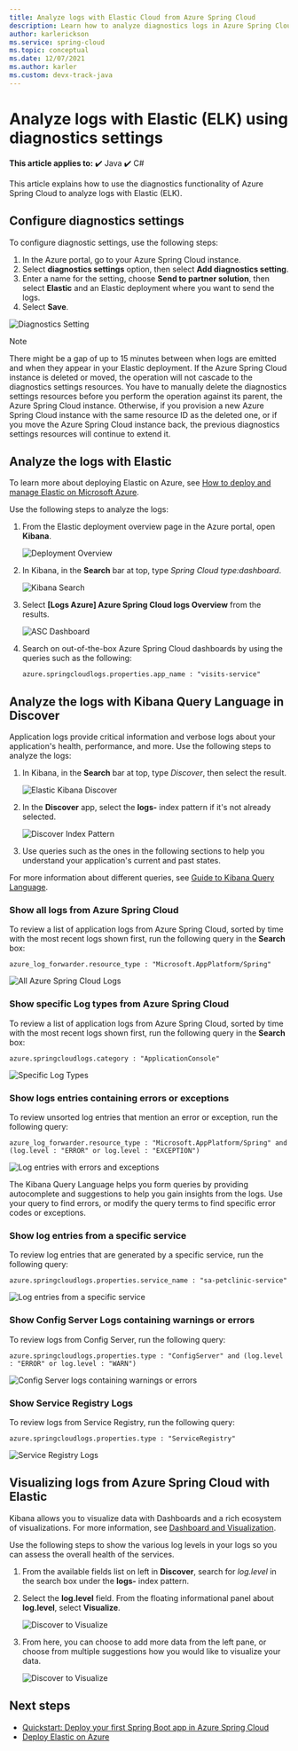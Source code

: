 ```yaml
---
title: Analyze logs with Elastic Cloud from Azure Spring Cloud
description: Learn how to analyze diagnostics logs in Azure Spring Cloud using Elastic
author: karlerickson
ms.service: spring-cloud
ms.topic: conceptual
ms.date: 12/07/2021
ms.author: karler
ms.custom: devx-track-java
---
```


# Analyze logs with Elastic (ELK) using diagnostics settings

**This article applies to:** ✔️ Java ✔️ C#

This article explains how to use the diagnostics functionality of Azure Spring Cloud to analyze logs with Elastic (ELK).

## Configure diagnostics settings

To configure diagnostic settings, use the following steps:

1. In the Azure portal, go to your Azure Spring Cloud instance.
1. Select **diagnostics settings** option, then select **Add diagnostics setting**.
1. Enter a name for the setting, choose **Send to partner solution**, then select **Elastic** and an Elastic deployment where you want to send the logs.
1. Select **Save**.

![Diagnostics Setting](media/how-to-elastic-diagnostic-settings/diagnostic-settings-asc-2.png)

> [!NOTE]
> There might be a gap of up to 15 minutes between when logs are emitted and when they appear in your Elastic deployment.
> If the Azure Spring Cloud instance is deleted or moved, the operation will not cascade to the diagnostics settings resources. You have to manually delete the diagnostics settings resources before you perform the operation against its parent, the Azure Spring Cloud instance. Otherwise, if you provision a new Azure Spring Cloud instance with the same resource ID as the deleted one, or if you move the Azure Spring Cloud instance back, the previous diagnostics settings resources will continue to extend it.

## Analyze the logs with Elastic

To learn more about deploying Elastic on Azure, see [How to deploy and manage Elastic on Microsoft Azure](https://www.elastic.co/blog/getting-started-with-the-azure-integration-enhancement).

Use the following steps to analyze the logs:

1. From the Elastic deployment overview page in the Azure portal, open **Kibana**.

   ![Deployment Overview](media/how-to-elastic-diagnostic-settings/elastic-on-azure-native-microsoft-azure.png)

1. In Kibana, in the **Search** bar at top, type *Spring Cloud type:dashboard*.

   ![Kibana Search](media/how-to-elastic-diagnostic-settings/elastic-kibana-spring-cloud-dashboard.png)

1. Select **[Logs Azure] Azure Spring Cloud logs Overview** from the results.

   ![ASC Dashboard](media/how-to-elastic-diagnostic-settings/elastic-kibana-asc-dashboard-full.png)

1. Search on out-of-the-box Azure Spring Cloud dashboards by using the queries such as the following:

   ```query
   azure.springcloudlogs.properties.app_name : "visits-service"
   ```

## Analyze the logs with Kibana Query Language in Discover

Application logs provide critical information and verbose logs about your application's health, performance, and more. Use the following steps to analyze the logs:

1. In Kibana, in the **Search** bar at top, type *Discover*, then select the result.

   ![Elastic Kibana Discover](media/how-to-elastic-diagnostic-settings/elastic-kibana-go-discover.png)

1. In the **Discover** app, select the **logs-** index pattern if it's not already selected.

   ![Discover Index Pattern](media/how-to-elastic-diagnostic-settings/elastic-kibana-index-pattern.png)

1. Use queries such as the ones in the following sections to help you understand your application's current and past states.

For more information about different queries, see [Guide to Kibana Query Language](https://www.elastic.co/guide/en/kibana/current/kuery-query.html).

### Show all logs from Azure Spring Cloud

To review a list of application logs from Azure Spring Cloud, sorted by time with the most recent logs shown first, run the following query in the **Search** box:

```query
azure_log_forwarder.resource_type : "Microsoft.AppPlatform/Spring"
```

![All Azure Spring Cloud Logs](media/how-to-elastic-diagnostic-settings/elastic-kibana-kql-asc-logs.png)

### Show specific Log types from Azure Spring Cloud

To review a list of application logs from Azure Spring Cloud, sorted by time with the most recent logs shown first, run the following query in the **Search** box:

```query
azure.springcloudlogs.category : "ApplicationConsole"
```

![Specific Log Types](media/how-to-elastic-diagnostic-settings/elastic-kibana-kql-asc-appconsole.png)

### Show logs entries containing errors or exceptions

To review unsorted log entries that mention an error or exception, run the following query:

```query
azure_log_forwarder.resource_type : "Microsoft.AppPlatform/Spring" and (log.level : "ERROR" or log.level : "EXCEPTION")
```

![Log entries with errors and exceptions](media/how-to-elastic-diagnostic-settings/elastic-kibana-kql-asc-error-exception.png)

The Kibana Query Language helps you form queries by providing autocomplete and suggestions to help you gain insights from the logs. Use your query to find errors, or modify the query terms to find specific error codes or exceptions.

### Show log entries from a specific service

To review log entries that are generated by a specific service, run the following query:

```query
azure.springcloudlogs.properties.service_name : "sa-petclinic-service"
```

![Log entries from a specific service](media/how-to-elastic-diagnostic-settings/elastic-kibana-kql-specific-service.png)

### Show Config Server Logs containing warnings or errors

To review logs from Config Server, run the following query:

```query
azure.springcloudlogs.properties.type : "ConfigServer" and (log.level : "ERROR" or log.level : "WARN")
```

![Config Server logs containing warnings or errors](media/how-to-elastic-diagnostic-settings/elastic-kibana-kql-config-error-exception.png)

### Show Service Registry Logs

To review logs from Service Registry, run the following query:

```query
azure.springcloudlogs.properties.type : "ServiceRegistry"
```

![Service Registry Logs](media/how-to-elastic-diagnostic-settings/elastic-kibana-kql-service-registry.png)

## Visualizing logs from Azure Spring Cloud with Elastic

Kibana allows you to visualize data with Dashboards and a rich ecosystem of visualizations. For more information, see [Dashboard and Visualization](https://www.elastic.co/guide/en/kibana/current/dashboard.html).

Use the following steps to show the various log levels in your logs so you can assess the overall health of the services.

1. From the available fields list on left in **Discover**, search for *log.level* in the search box under the **logs-** index pattern.

1. Select the **log.level** field. From the floating informational panel about **log.level**, select **Visualize**.

   ![Discover to Visualize](media/how-to-elastic-diagnostic-settings/elastic-kibana-asc-visualize.png)

1. From here, you can choose to add more data from the left pane, or choose from multiple suggestions how you would like to visualize your data.

   ![Discover to Visualize](media/how-to-elastic-diagnostic-settings/elastic-kibana-visualize-lens.png)

## Next steps

* [Quickstart: Deploy your first Spring Boot app in Azure Spring Cloud](quickstart.md)
* [Deploy Elastic on Azure](https://www.elastic.co/blog/getting-started-with-the-azure-integration-enhancement)
